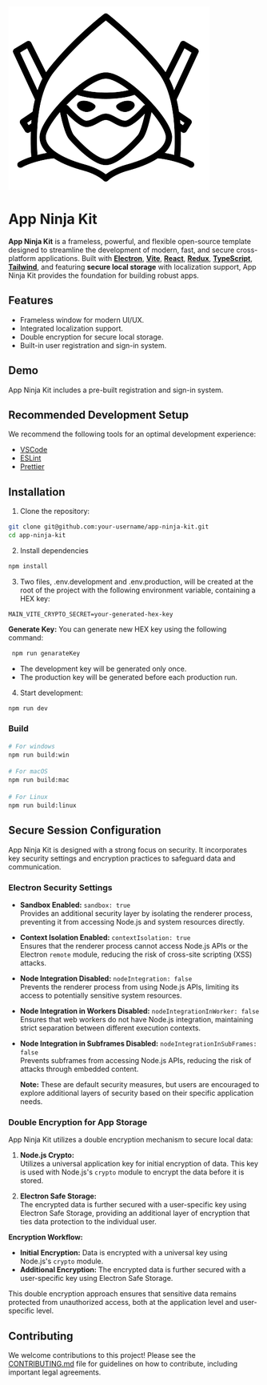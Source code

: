 ![App Icon](./resources/icon.png)

# App Ninja Kit

**App Ninja Kit** is a frameless, powerful, and flexible open-source template designed to streamline the development of modern, fast, and secure cross-platform applications. Built with **[Electron](https://www.electronjs.org/)**, **[Vite](https://electron-vite.org/)**, **[React](https://react.dev/)**, **[Redux](https://redux.js.org/introduction/examples)**, **[TypeScript](https://www.typescriptlang.org/)**, **[Tailwind](https://tailwindcss.com/)**, and featuring **secure local storage** with localization support, App Ninja Kit provides the foundation for building robust apps.

## Features

- Frameless window for modern UI/UX.
- Integrated localization support.
- Double encryption for secure local storage.
- Built-in user registration and sign-in system.

## Demo

App Ninja Kit includes a pre-built registration and sign-in system.

## Recommended Development Setup

We recommend the following tools for an optimal development experience:

- [VSCode](https://code.visualstudio.com/)
- [ESLint](https://marketplace.visualstudio.com/items?itemName=dbaeumer.vscode-eslint)
- [Prettier](https://prettier.io/)

## Installation

1. Clone the repository:

```bash
git clone git@github.com:your-username/app-ninja-kit.git
cd app-ninja-kit
```

2. Install dependencies

```bash
npm install
```

3. Two files, .env.development and .env.production, will be created at the root of the project with the following environment variable, containing a HEX key:

```.env
MAIN_VITE_CRYPTO_SECRET=your-generated-hex-key
```

**Generate Key:** You can generate new HEX key using the following command:

```bash
 npm run genarateKey
```

* The development key will be generated only once.
* The production key will be generated before each production run.

4. Start development:

```bash
npm run dev
```

### Build

```bash
# For windows
npm run build:win

# For macOS
npm run build:mac

# For Linux
npm run build:linux
```

## Secure Session Configuration

App Ninja Kit is designed with a strong focus on security. It incorporates key security settings and encryption practices to safeguard data and communication.

### Electron Security Settings

- **Sandbox Enabled:** `sandbox: true`  
  Provides an additional security layer by isolating the renderer process, preventing it from accessing Node.js and system resources directly.

- **Context Isolation Enabled:** `contextIsolation: true`  
  Ensures that the renderer process cannot access Node.js APIs or the Electron `remote` module, reducing the risk of cross-site scripting (XSS) attacks.

- **Node Integration Disabled:** `nodeIntegration: false`  
  Prevents the renderer process from using Node.js APIs, limiting its access to potentially sensitive system resources.

- **Node Integration in Workers Disabled:** `nodeIntegrationInWorker: false`  
  Ensures that web workers do not have Node.js integration, maintaining strict separation between different execution contexts.

- **Node Integration in Subframes Disabled:** `nodeIntegrationInSubFrames: false`  
  Prevents subframes from accessing Node.js APIs, reducing the risk of attacks through embedded content.

  **Note:** These are default security measures, but users are encouraged to explore additional layers of security based on their specific application needs.

### Double Encryption for App Storage

App Ninja Kit utilizes a double encryption mechanism to secure local data:

1. **Node.js Crypto:**  
   Utilizes a universal application key for initial encryption of data. This key is used with Node.js's `crypto` module to encrypt the data before it is stored.

2. **Electron Safe Storage:**  
   The encrypted data is further secured with a user-specific key using Electron Safe Storage, providing an additional layer of encryption that ties data protection to the individual user.

**Encryption Workflow:**

- **Initial Encryption:** Data is encrypted with a universal key using Node.js's `crypto` module.
- **Additional Encryption:** The encrypted data is further secured with a user-specific key using Electron Safe Storage.

This double encryption approach ensures that sensitive data remains protected from unauthorized access, both at the application level and user-specific level.

## Contributing

We welcome contributions to this project! Please see the [CONTRIBUTING.md](./CONTRIBUTING.md) file for guidelines on how to contribute, including important legal agreements.
